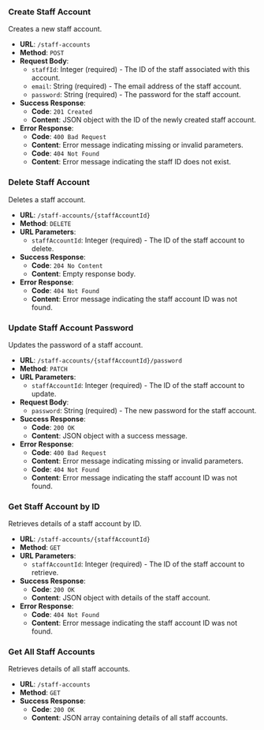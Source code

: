 ### Create Staff Account
Creates a new staff account.

- **URL**: `/staff-accounts`
- **Method**: `POST`
- **Request Body**:
  - `staffId`: Integer (required) - The ID of the staff associated with this account.
  - `email`: String (required) - The email address of the staff account.
  - `password`: String (required) - The password for the staff account.
- **Success Response**:
  - **Code**: `201 Created`
  - **Content**: JSON object with the ID of the newly created staff account.
- **Error Response**:
  - **Code**: `400 Bad Request`
  - **Content**: Error message indicating missing or invalid parameters.
  - **Code**: `404 Not Found`
  - **Content**: Error message indicating the staff ID does not exist.

### Delete Staff Account
Deletes a staff account.

- **URL**: `/staff-accounts/{staffAccountId}`
- **Method**: `DELETE`
- **URL Parameters**:
  - `staffAccountId`: Integer (required) - The ID of the staff account to delete.
- **Success Response**:
  - **Code**: `204 No Content`
  - **Content**: Empty response body.
- **Error Response**:
  - **Code**: `404 Not Found`
  - **Content**: Error message indicating the staff account ID was not found.

### Update Staff Account Password
Updates the password of a staff account.

- **URL**: `/staff-accounts/{staffAccountId}/password`
- **Method**: `PATCH`
- **URL Parameters**:
  - `staffAccountId`: Integer (required) - The ID of the staff account to update.
- **Request Body**:
  - `password`: String (required) - The new password for the staff account.
- **Success Response**:
  - **Code**: `200 OK`
  - **Content**: JSON object with a success message.
- **Error Response**:
  - **Code**: `400 Bad Request`
  - **Content**: Error message indicating missing or invalid parameters.
  - **Code**: `404 Not Found`
  - **Content**: Error message indicating the staff account ID was not found.

### Get Staff Account by ID
Retrieves details of a staff account by ID.

- **URL**: `/staff-accounts/{staffAccountId}`
- **Method**: `GET`
- **URL Parameters**:
  - `staffAccountId`: Integer (required) - The ID of the staff account to retrieve.
- **Success Response**:
  - **Code**: `200 OK`
  - **Content**: JSON object with details of the staff account.
- **Error Response**:
  - **Code**: `404 Not Found`
  - **Content**: Error message indicating the staff account ID was not found.

### Get All Staff Accounts
Retrieves details of all staff accounts.

- **URL**: `/staff-accounts`
- **Method**: `GET`
- **Success Response**:
  - **Code**: `200 OK`
  - **Content**: JSON array containing details of all staff accounts.
